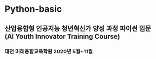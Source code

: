 # Python-basic

## 산업융합형 인공지능 청년혁신가 양성 과정 파이썬 입문 (AI Youth Innovator Training Course)

### 대전 미래융합교육학원 2020년 5월~11월
